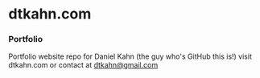 # dtkahn.com

### Portfolio

Portfolio website repo for Daniel Kahn (the guy who's GitHub this is!) visit dtkahn.com or contact at dtkahn@gmail.com
